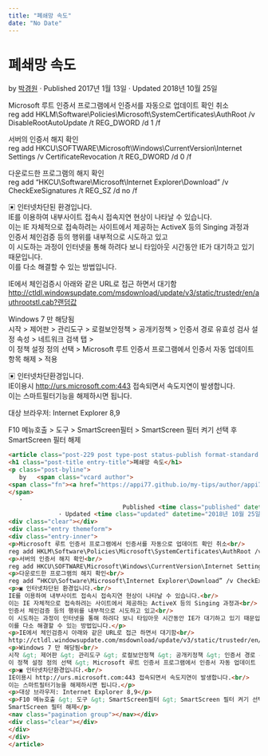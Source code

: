 ```yaml
---
title: "폐쇄망 속도"
date: "No Date"
---
```


폐쇄망 속도
======

by 
[박경원](https://appi77.github.io/my-tips/author/appi77/ "박경원이(가) 작성한 글")
·
Published 2017년 1월 13일
· Updated 2018년 10월 25일

Microsoft 루트 인증서 프로그램에서 인증서를 자동으로 업데이트 확인 취소  
reg add HKLM\Software\Policies\Microsoft\SystemCertificates\AuthRoot /v DisableRootAutoUpdate /t REG\_DWORD /d 1 /f

서버의 인증서 해지 확인  
reg add HKCU\SOFTWARE\Microsoft\Windows\CurrentVersion\Internet Settings /v CertificateRevocation /t REG\_DWORD /d 0 /f

다운로드한 프로그램의 해지 확인  
reg add “HKCU\Software\Microsoft\Internet Explorer\Download” /v CheckExeSignatures /t REG\_SZ /d no /f

▣ 인터넷차단된 환경입니다.  
IE를 이용하여 내부사이트 접속시 접속지연 현상이 나타날 수 있습니다.  
이는 IE 자체적으로 접속하려는 사이트에서 제공하는 ActiveX 등의 Singing 과정과  
인증서 체인검증 등의 행위를 내부적으로 시도하고 있고  
이 시도하는 과정이 인터넷을 통해 하려다 보니 타임아웃 시간동안 IE가 대기하고 있기 때문입니다.  
이를 다소 해결할 수 있는 방법입니다.

IE에서 체인검증시 아래와 같은 URL로 접근 하면서 대기함  
http://ctldl.windowsupdate.com/msdownload/update/v3/static/trustedr/en/authrootstl.cab?랜덤값

Windows 7 만 해당됨  
시작 > 제어판 > 관리도구 > 로컬보안정책 > 공개키정책 > 인증서 경로 유효성 검사 설정 속성 > 네트워크 검색 탭 >  
이 정책 설정 정의 선택 > Microsoft 루트 인증서 프로그램에서 인증서 자동 업데이트 항목 해제 > 적용

▣ 인터넷차단환경입니다.  
IE이용시 http://urs.microsoft.com:443 접속되면서 속도지연이 발생합니다.  
이는 스마트필터기능을 해제하시면 됩니다.

대상 브라우저: Internet Explorer 8,9

F10 메뉴호출 > 도구 > SmartScreen필터 > SmartScreen 필터 켜기 선택 후  
SmartScreen 필터 해제

```html
<article class="post-229 post type-post status-publish format-standard hentry category-si-technology category-23"><div class="post-inner group">
<h1 class="post-title entry-title">폐쇄망 속도</h1>
<p class="post-byline">
   by   <span class="vcard author">
<span class="fn"><a href="https://appi77.github.io/my-tips/author/appi77/" rel="author" title="박경원이(가) 작성한 글">박경원</a></span>
</span>
   ·
                                Published <time class="published" datetime="2017년 1월 13일">2017년 1월 13일</time>
              · Updated <time class="updated" datetime="2018년 10월 25일">2018년 10월 25일</time></p>
<div class="clear"></div>
<div class="entry themeform">
<div class="entry-inner">
<p>Microsoft 루트 인증서 프로그램에서 인증서를 자동으로 업데이트 확인 취소<br/>
reg add HKLM\Software\Policies\Microsoft\SystemCertificates\AuthRoot /v DisableRootAutoUpdate /t REG_DWORD /d 1 /f</p>
<p>서버의 인증서 해지 확인<br/>
reg add HKCU\SOFTWARE\Microsoft\Windows\CurrentVersion\Internet Settings /v CertificateRevocation /t REG_DWORD /d 0 /f</p>
<p>다운로드한 프로그램의 해지 확인<br/>
reg add “HKCU\Software\Microsoft\Internet Explorer\Download” /v CheckExeSignatures /t REG_SZ /d no /f</p>
<p>▣ 인터넷차단된 환경입니다.<br/>
IE를 이용하여 내부사이트 접속시 접속지연 현상이 나타날 수 있습니다.<br/>
이는 IE 자체적으로 접속하려는 사이트에서 제공하는 ActiveX 등의 Singing 과정과<br/>
인증서 체인검증 등의 행위를 내부적으로 시도하고 있고<br/>
이 시도하는 과정이 인터넷을 통해 하려다 보니 타임아웃 시간동안 IE가 대기하고 있기 때문입니다.<br/>
이를 다소 해결할 수 있는 방법입니다.</p>
<p>IE에서 체인검증시 아래와 같은 URL로 접근 하면서 대기함<br/>
http://ctldl.windowsupdate.com/msdownload/update/v3/static/trustedr/en/authrootstl.cab?랜덤값</p>
<p>Windows 7 만 해당됨<br/>
시작 &gt; 제어판 &gt; 관리도구 &gt; 로컬보안정책 &gt; 공개키정책 &gt; 인증서 경로 유효성 검사 설정 속성 &gt; 네트워크 검색 탭 &gt;<br/>
이 정책 설정 정의 선택 &gt; Microsoft 루트 인증서 프로그램에서 인증서 자동 업데이트 항목 해제 &gt; 적용</p>
<p>▣ 인터넷차단환경입니다.<br/>
IE이용시 http://urs.microsoft.com:443 접속되면서 속도지연이 발생합니다.<br/>
이는 스마트필터기능을 해제하시면 됩니다.</p>
<p>대상 브라우저: Internet Explorer 8,9</p>
<p>F10 메뉴호출 &gt; 도구 &gt; SmartScreen필터 &gt; SmartScreen 필터 켜기 선택 후<br/>
SmartScreen 필터 해제</p>
<nav class="pagination group"></nav></div>
<div class="clear"></div>
</div>
</div>
</article>
```
